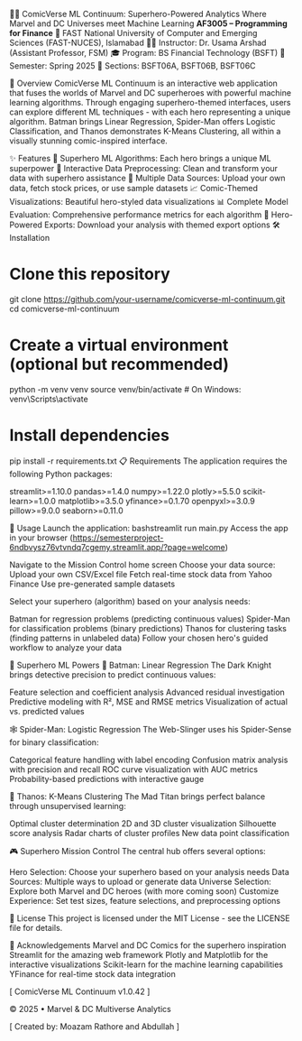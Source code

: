 🦸‍♂️ ComicVerse ML Continuum: Superhero-Powered Analytics
Where Marvel and DC Universes meet Machine Learning
**AF3005 – Programming for Finance**
📍 FAST National University of Computer and Emerging Sciences (FAST-NUCES), Islamabad
👨‍🏫 Instructor: Dr. Usama Arshad (Assistant Professor, FSM)
🎓 Program: BS Financial Technology (BSFT)
📅 Semester: Spring 2025
📌 Sections: BSFT06A, BSFT06B, BSFT06C

📌 Overview
ComicVerse ML Continuum is an interactive web application that fuses the worlds of Marvel and DC superheroes with powerful machine learning algorithms. Through engaging superhero-themed interfaces, users can explore different ML techniques - with each hero representing a unique algorithm. Batman brings Linear Regression, Spider-Man offers Logistic Classification, and Thanos demonstrates K-Means Clustering, all within a visually stunning comic-inspired interface.

✨ Features
🦇 Superhero ML Algorithms: Each hero brings a unique ML superpower
🧪 Interactive Data Preprocessing: Clean and transform your data with superhero assistance
🤖 Multiple Data Sources: Upload your own data, fetch stock prices, or use sample datasets
📈 Comic-Themed Visualizations: Beautiful hero-styled data visualizations
📊 Complete Model Evaluation: Comprehensive performance metrics for each algorithm
💾 Hero-Powered Exports: Download your analysis with themed export options
🛠️ Installation
# Clone this repository
git clone https://github.com/your-username/comicverse-ml-continuum.git
cd comicverse-ml-continuum

# Create a virtual environment (optional but recommended)
python -m venv venv
source venv/bin/activate  # On Windows: venv\Scripts\activate

# Install dependencies
pip install -r requirements.txt
📋 Requirements
The application requires the following Python packages:

streamlit>=1.10.0 pandas>=1.4.0 numpy>=1.22.0 plotly>=5.5.0 scikit-learn>=1.0.0 matplotlib>=3.5.0 yfinance>=0.1.70 openpyxl>=3.0.9 pillow>=9.0.0 seaborn>=0.11.0

🚀 Usage
Launch the application:
bashstreamlit run main.py
Access the app in your browser (https://semesterproject-6ndbvysz76vtvndq7cgemy.streamlit.app/?page=welcome)

Navigate to the Mission Control home screen Choose your data source: Upload your own CSV/Excel file Fetch real-time stock data from Yahoo Finance Use pre-generated sample datasets

Select your superhero (algorithm) based on your analysis needs:

Batman for regression problems (predicting continuous values) Spider-Man for classification problems (binary predictions) Thanos for clustering tasks (finding patterns in unlabeled data) Follow your chosen hero's guided workflow to analyze your data

🔋 Superhero ML Powers
🦇 Batman: Linear Regression
The Dark Knight brings detective precision to predict continuous values:

Feature selection and coefficient analysis Advanced residual investigation Predictive modeling with R², MSE and RMSE metrics Visualization of actual vs. predicted values

🕸️ Spider-Man: Logistic Regression
The Web-Slinger uses his Spider-Sense for binary classification:

Categorical feature handling with label encoding Confusion matrix analysis with precision and recall ROC curve visualization with AUC metrics Probability-based predictions with interactive gauge

💎 Thanos: K-Means Clustering
The Mad Titan brings perfect balance through unsupervised learning:

Optimal cluster determination 2D and 3D cluster visualization Silhouette score analysis Radar charts of cluster profiles New data point classification

🎮 Superhero Mission Control
The central hub offers several options:

Hero Selection: Choose your superhero based on your analysis needs Data Sources: Multiple ways to upload or generate data Universe Selection: Explore both Marvel and DC heroes (with more coming soon) Customize Experience: Set test sizes, feature selections, and preprocessing options

📄 License
This project is licensed under the MIT License - see the LICENSE file for details.

🙏 Acknowledgements
Marvel and DC Comics for the superhero inspiration Streamlit for the amazing web framework Plotly and Matplotlib for the interactive visualizations Scikit-learn for the machine learning capabilities YFinance for real-time stock data integration

[ ComicVerse ML Continuum v1.0.42 ]

© 2025 • Marvel & DC Multiverse Analytics

[ Created by: Moazam Rathore and Abdullah ]
